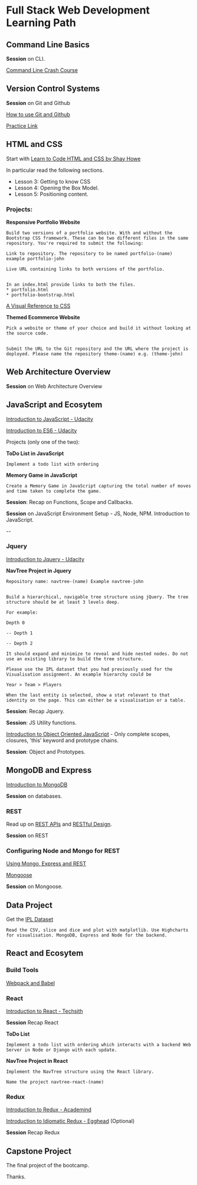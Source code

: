 # Full Stack Web Development Learning Path

## Command Line Basics

**Session** on CLI.

[Command Line Crash Course](https://learnpythonthehardway.org/book/appendixa.html)

## Version Control Systems

**Session** on Git and Github

[How to use Git and Github](https://in.udacity.com/course/how-to-use-git-and-github--ud775)

[Practice Link](https://try.github.io/levels/1/challenges/1)

## HTML and CSS

Start with [Learn to Code HTML and CSS by Shay Howe](https://learn.shayhowe.com/)

In particular read the following sections.

* Lesson 3: Getting to know CSS
* Lesson 4: Opening the Box Model.
* Lesson 5: Positioning content.

### Projects:

**Responsive Portfolio Website**

	Build two versions of a portfolio website. With and without the Bootstrap CSS framework. These can be two different files in the same repository. You're required to submit the following:

	Link to repository. The repository to be named portfolio-(name) example portfolio-john

	Live URL containing links to both versions of the portfolio.


	In an index.html provide links to both the files.
    * portfolio.html
	* portfolio-bootstrap.html

[A Visual Reference to CSS](https://cssreference.io/)

**Themed Ecommerce Website**

	Pick a website or theme of your choice and build it without looking at the source code.


	Submit the URL to the Git repository and the URL where the project is deployed. Please name the repository theme-(name) e.g. (theme-john)


## Web Architecture Overview

**Session** on Web Architecture Overview

## JavaScript and Ecosytem

[Introduction to JavaScript - Udacity](https://in.udacity.com/course/intro-to-javascript--ud803)

[Introduction to ES6 - Udacity](https://www.udacity.com/course/es6-javascript-improved--ud356)

Projects (only one of the two):

**ToDo List in JavaScript**

	Implement a todo list with ordering

**Memory Game in JavaScript**

	Create a Memory Game in JavaScript capturing the total number of moves and time taken to complete the game.

**Session**: Recap on Functions, Scope and Callbacks.

**Session** on JavaScript Environment Setup - JS, Node, NPM. Introduction to JavaScript.

--

### Jquery

[Introduction to Jquery - Udacity](https://in.udacity.com/course/intro-to-jquery--ud245)

**NavTree Project in Jquery**

	Repository name: navtree-(name) Example navtree-john


	Build a hierarchical, navigable tree structure using jQuery. The tree structure should be at least 3 levels deep.

	For example:
	
	Depth 0
	
	-- Depth 1
	
	-- Depth 2
	
	It should expand and minimize to reveal and hide nested nodes. Do not use an existing library to build the tree structure.
	
	Please use the IPL dataset that you had previously used for the Visualisation assignment. An example hierarchy could be
	
	Year > Team > Players
	
	When the last entity is selected, show a stat relevant to that identity on the page. This can either be a visualisation or a table.


**Session**: Recap Jquery.

**Session**: JS Utility functions.

[Introduction to Object Oriented JavaScript](https://classroom.udacity.com/courses/ud711) - Only complete scopes, closures, 'this' keyword and prototype chains.

**Session**: Object and Prototypes.

## MongoDB and Express

[Introduction to MongoDB](https://www.youtube.com/playlist?list=PL4cUxeGkcC9jpvoYriLI0bY8DOgWZfi6u)

**Session** on databases.

### REST

Read up on [REST APIs](https://en.wikipedia.org/wiki/Representational_state_transfer) and [RESTful Design](https://blog.philipphauer.de/restful-api-design-best-practices/).

**Session** on REST

### Configuring Node and Mongo for REST

[Using Mongo, Express and REST](https://www.youtube.com/playlist?list=PL4cUxeGkcC9jBcybHMTIia56aV21o2cZ8)

[Mongoose](http://mongoosejs.com/)

**Session** on Mongoose.

## Data Project

Get the [IPL Dataset](https://www.kaggle.com/manasgarg/ipl)

	Read the CSV, slice and dice and plot with matplotlib. Use Highcharts for visualisation. MongoDB, Express and Node for the backend.

## React and Ecosytem

### Build Tools

[Webpack and Babel](https://stanko.github.io/webpack-babel-react-revisited/)

### React

[Introduction to React - Techsith](https://www.youtube.com/watch?v=bUTsVY6VUQA&list=PL7pEw9n3GkoVPFsAylfniAT3QQcjWGl5C)

**Session** Recap React

**ToDo List**

	Implement a todo list with ordering which interacts with a backend Web Server in Node or Django with each update.

**NavTree Project in React**

	Implement the NavTree structure using the React library.
	
	Name the project navtree-react-(name)


### Redux

[Introduction to Redux - Academind](https://www.youtube.com/watch?v=YmGm-qwbJdc&index=9&list=PL55RiY5tL51rrC3sh8qLiYHqUV3twEYU_)

[Introduction to Idiomatic Redux - Egghead](https://egghead.io/courses/building-react-applications-with-idiomatic-redux) (Optional)

**Session** Recap Redux

## Capstone Project

The final project of the bootcamp.

Thanks.
